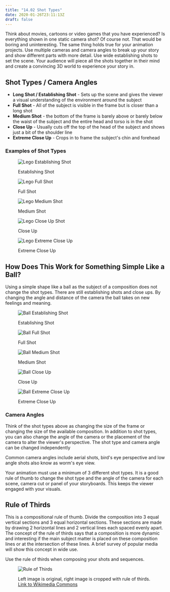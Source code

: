 ```yaml
---
title: "14.02 Shot Types"
date: 2020-01-26T23:11:13Z
draft: false
---
```


Think about movies, cartoons or video games that you have experienced? Is everything shown in one static camera shot? Of course not. That would be boring and uninteresting. The same thing holds true for your animation projects. Use multiple cameras and camera angles to break up your story and show different parts with more detail. Use wide establishing shots to set the scene. Your audience will piece all the shots together in their mind and create a convincing 3D world to experience your story in.

## Shot Types / Camera Angles

- **Long Shot / Establishing Shot** - Sets up the scene and gives the viewer a visual understanding of the environment around the subject
- **Full Shot** - All of the subject is visible in the frame but is closer than a long shot
- **Medium Shot** - the bottom of the frame is barely above or barely below the waist of the subject and the entire head and torso is in the shot
- **Close Up** - Usually cuts off the top of the head of the subject and shows just a bit of the shoulder line
- **Extreme Close Up** - Crops in to frame the subject's chin and forehead

### Examples of Shot Types

<div class="gallery-grid">

<figure>

![Lego Establishing Shot](2021-Establishing-Shot.jpg)

<figcaption>

Establishing Shot

</figcaption>
</figure>

<figure>

![Lego Full Shot](2021-full-shot.jpg)

<figcaption>

Full Shot

</figcaption>
</figure>

<figure>

![Lego Medium Shot](2021-medium-shot.jpg)

<figcaption>

Medium Shot

</figcaption>
</figure>

<figure>

![Lego Close Up Shot](2021-close-up.jpg)

<figcaption>

Close Up

</figcaption>
</figure>

<figure>

![Lego Extreme Close Up](2021-extreme-closeup.jpg)

<figcaption>

Extreme Close Up

</figcaption>
</figure>

</div>

## How Does This Work for Something Simple Like a Ball?

Using a simple shape like a ball as the subject of a composition does not change the shot types. There are still establishing shots and close ups. By changing the angle and distance of the camera the ball takes on new feelings and meaning.

<div class="gallery-grid">

<figure>

![Ball Establishing Shot](2021-ball-establishing.jpg)

<figcaption>

Establishing Shot

</figcaption>
</figure>

<figure>

![Ball Full Shot](2021-ball-full-shot.jpg)

<figcaption>

Full Shot

</figcaption>
</figure>

<figure>

![Ball Medium Shot](2021-ball-medium-shot.jpg)

<figcaption>

Medium Shot

</figcaption>
</figure>

<figure>

![Ball Close Up](2021-ball-close-up.jpg)

<figcaption>

Close Up

</figcaption>
</figure>

<figure>

![Ball Extreme Close Up](2021-ball-extreme-close-up.jpg)

<figcaption>

Extreme Close Up

</figcaption>
</figure>

</div>

### Camera Angles

Think of the shot types above as changing the size of the frame or changing the size of the available composition. In addition to shot types, you can also change the angle of the camera or the placement of the camera to alter the viewer's perspective. The shot type and camera angle can be changed independently

Common camera angles include aerial shots, bird's eye perspective and low angle shots also know as worm's eye view.

Your animation must use a minimum of 3 different shot types. It is a good rule of thumb to change the shot type and the angle of the camera for each scene, camera cut or panel of your storyboards. This keeps the viewer engaged with your visuals.

## Rule of Thirds

This is a compositional rule of thumb. Divide the composition into 3 equal vertical sections and 3 equal horizontal sections. These sections are made by drawing 2 horizontal lines and 2 vertical lines each spaced evenly apart. The concept of the rule of thirds says that a composition is more dynamic and interesting if the main subject matter is placed on these composition lines or at the intersection of these lines. A brief survey of popular media will show this concept in wide use.

Use the rule of thirds when composing your shots and sequences.

<figure>

![Rule of Thirds](RuleOfThirds-SideBySide.gif)

<figcaption>

Left image is original, right image is cropped with rule of thirds. [Link to Wikimedia Commons](https://commons.wikimedia.org/wiki/File:RuleOfThirds-SideBySide.gif)

</figcaption>
</figure>
